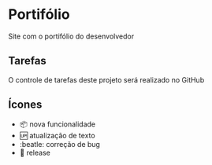 # Portifólio

Site com o portifólio do desenvolvedor

## Tarefas

O controle de tarefas deste projeto será realizado no GitHub

## Ícones

- :package: nova funcionalidade
- :up: atualização de texto
- :beatle: correção de bug
- :checkered_flag: release